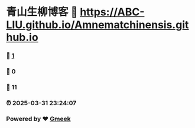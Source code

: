 # 青山生柳博客 :link: https://ABC-LIU.github.io/Amnematchinensis.github.io 
### :page_facing_up: [1](https://ABC-LIU.github.io/Amnematchinensis.github.io/tag.html) 
### :speech_balloon: 0 
### :hibiscus: 11 
### :alarm_clock: 2025-03-31 23:24:07 
### Powered by :heart: [Gmeek](https://github.com/Meekdai/Gmeek)
